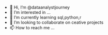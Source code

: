 - 👋 Hi, I’m @dataanalystjourney
- 👀 I’m interested in ...
- 🌱 I’m currently learning sql,python,r
- 💞️ I’m looking to collaborate on ceative projects
- 📫 How to reach me ...

<!---
dataanalystjourney/dataanalystjourney is a ✨ special ✨ repository because its `README.md` (this file) appears on your GitHub profile.
You can click the Preview link to take a look at your changes.
--->
